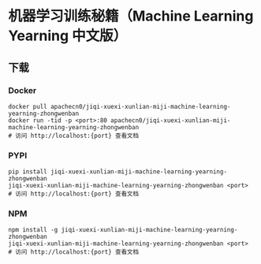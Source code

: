 # 机器学习训练秘籍（Machine Learning Yearning 中文版）

## 下载

### Docker

```
docker pull apachecn0/jiqi-xuexi-xunlian-miji-machine-learning-yearning-zhongwenban
docker run -tid -p <port>:80 apachecn0/jiqi-xuexi-xunlian-miji-machine-learning-yearning-zhongwenban
# 访问 http://localhost:{port} 查看文档
```

### PYPI

```
pip install jiqi-xuexi-xunlian-miji-machine-learning-yearning-zhongwenban
jiqi-xuexi-xunlian-miji-machine-learning-yearning-zhongwenban <port>
# 访问 http://localhost:{port} 查看文档
```

### NPM

```
npm install -g jiqi-xuexi-xunlian-miji-machine-learning-yearning-zhongwenban
jiqi-xuexi-xunlian-miji-machine-learning-yearning-zhongwenban <port>
# 访问 http://localhost:{port} 查看文档
```